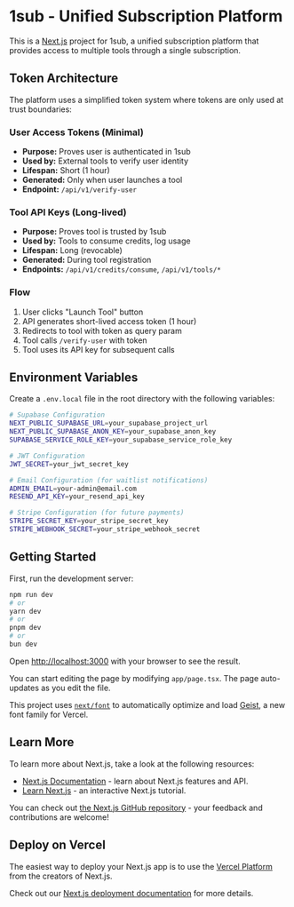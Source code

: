 # 1sub - Unified Subscription Platform

This is a [Next.js](https://nextjs.org) project for 1sub, a unified subscription platform that provides access to multiple tools through a single subscription.

## Token Architecture

The platform uses a simplified token system where tokens are only used at trust boundaries:

### User Access Tokens (Minimal)
- **Purpose:** Proves user is authenticated in 1sub
- **Used by:** External tools to verify user identity
- **Lifespan:** Short (1 hour)
- **Generated:** Only when user launches a tool
- **Endpoint:** `/api/v1/verify-user`

### Tool API Keys (Long-lived)
- **Purpose:** Proves tool is trusted by 1sub
- **Used by:** Tools to consume credits, log usage
- **Lifespan:** Long (revocable)
- **Generated:** During tool registration
- **Endpoints:** `/api/v1/credits/consume`, `/api/v1/tools/*`

### Flow
1. User clicks "Launch Tool" button
2. API generates short-lived access token (1 hour)
3. Redirects to tool with token as query param
4. Tool calls `/verify-user` with token
5. Tool uses its API key for subsequent calls

## Environment Variables

Create a `.env.local` file in the root directory with the following variables:

```bash
# Supabase Configuration
NEXT_PUBLIC_SUPABASE_URL=your_supabase_project_url
NEXT_PUBLIC_SUPABASE_ANON_KEY=your_supabase_anon_key
SUPABASE_SERVICE_ROLE_KEY=your_supabase_service_role_key

# JWT Configuration
JWT_SECRET=your_jwt_secret_key

# Email Configuration (for waitlist notifications)
ADMIN_EMAIL=your-admin@email.com
RESEND_API_KEY=your_resend_api_key

# Stripe Configuration (for future payments)
STRIPE_SECRET_KEY=your_stripe_secret_key
STRIPE_WEBHOOK_SECRET=your_stripe_webhook_secret
```

## Getting Started

First, run the development server:

```bash
npm run dev
# or
yarn dev
# or
pnpm dev
# or
bun dev
```

Open [http://localhost:3000](http://localhost:3000) with your browser to see the result.

You can start editing the page by modifying `app/page.tsx`. The page auto-updates as you edit the file.

This project uses [`next/font`](https://nextjs.org/docs/app/building-your-application/optimizing/fonts) to automatically optimize and load [Geist](https://vercel.com/font), a new font family for Vercel.

## Learn More

To learn more about Next.js, take a look at the following resources:

- [Next.js Documentation](https://nextjs.org/docs) - learn about Next.js features and API.
- [Learn Next.js](https://nextjs.org/learn) - an interactive Next.js tutorial.

You can check out [the Next.js GitHub repository](https://github.com/vercel/next.js) - your feedback and contributions are welcome!

## Deploy on Vercel

The easiest way to deploy your Next.js app is to use the [Vercel Platform](https://vercel.com/new?utm_medium=default-template&filter=next.js&utm_source=create-next-app&utm_campaign=create-next-app-readme) from the creators of Next.js.

Check out our [Next.js deployment documentation](https://nextjs.org/docs/app/building-your-application/deploying) for more details.
